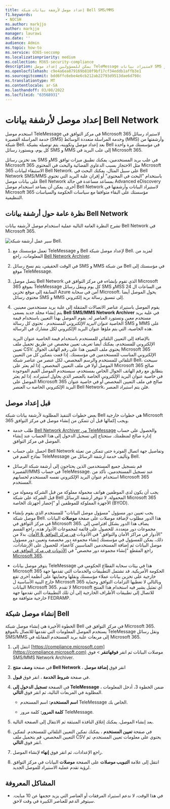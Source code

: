 ```yaml
---
title: إعداد موصل لأرشفة بيانات شبكة Bell SMS/MMS
f1.keywords:
- NOCSH
ms.author: markjjo
author: markjjo
manager: laurawi
ms.date: ''
audience: Admin
ms.topic: how-to
ms.service: O365-seccomp
ms.localizationpriority: medium
ms.collection: M365-security-compliance
description: يمكن للمسؤولين إعداد موصل TeleMessage لاستيراد بيانات SMS و MMS وأرشفتها من شبكة Bell. يتيح لك ذلك أرشفة البيانات من مصادر بيانات جهة خارجية في Microsoft 365 بحيث يمكنك استخدام ميزات التوافق مثل احتجاز قانوني والبحث في المحتوى ونهج الاستبقاء لإدارة بيانات  جهة خارجية في مؤسستك.
ms.openlocfilehash: c9e4a6ea879169b810f9bf17cf34eddb1affb3e1
ms.sourcegitcommit: bdd6ffc6ebe4e6cb212ab22793d9513dae6d798c
ms.translationtype: MT
ms.contentlocale: ar-SA
ms.lasthandoff: 03/08/2022
ms.locfileid: "63568931"
---
```

# <a name="set-up-a-connector-to-archive-bell-network-data"></a>إعداد موصل لأرشفة بيانات Bell Network

استخدم موصل TeleMessage في مركز التوافق في Microsoft 365 لاستيراد رسائل خدمة المراسلة القصيرة (SMS) وخدمة المراسلة متعددة الوسائط (MMS) وأرشفتها من شبكة Bell. بعد إعداد موصل وتكوينه، يتم توصيله بشبكة Bell في مؤسستك مرة واحدة كل يوم، ويستورد رسائل SMS و MMS إلى علب البريد في Microsoft 365.

بعد تخزين رسائل SMS وMS في علب بريد المستخدمين، يمكنك تطبيق ميزات توافق Microsoft 365 مثل الاحتجاز بسبب الدعاوى القضائية والبحث في المحتوى Microsoft 365 الاستبقاء لبيانات Bell Network. على سبيل المثال، يمكنك البحث في Bell Network SMS/MMS باستخدام "البحث في المحتوى" أو إقران علبة البريد التي تحتوي على بيانات موصل Bell Network بمساعد مساعدة في حالة Advanced eDiscovery أخرى. يمكن أن يساعد استخدام موصل Bell Network لاستيراد البيانات وأرشفتها في Microsoft 365 مؤسستك على البقاء متوافقا مع سياسات الحكومة والسياسات التنظيمية.

## <a name="overview-of-archiving-bell-network-data"></a>نظرة عامة حول أرشفة بيانات Bell Network

تشرح النظرة العامة التالية عملية استخدام موصل لأرشفة بيانات Bell Network في Microsoft 365.

![سير عمل أرشفة شبكة Bell.](../media/BellNetworkConnectorWorkflow.png)

1. تعمل مؤسستك مع TeleMessage و Bell لإعداد موصل شبكة Bell. لمزيد من المعلومات، راجع [Bell Network Archiver](https://www.telemessage.com/office365-activation-for-bell-network-archiver).

2. في الوقت الحقيقي، يتم نسخ رسائل SMS و MMS من شبكة Bell في مؤسستك إلى موقع TeleMessage.

3. يتصل موصل Bell Network الذي تقوم بإنشاءه في مركز التوافق في Microsoft 365 بموقع TeleMessage كل يوم وينقل رسائل SMS وMSS من الساعات ال 24 السابقة إلى موقع تخزين Azure آمن في سحابة Microsoft. يحول الموصل أيضا محتوى رسائل SMS و MMS إلى تنسيق رسالة بريد إلكتروني.

4. يقوم الموصل باستيراد عناصر الاتصالات المتنقلة إلى علبة بريد مستخدمين معينين. يتم إنشاء مجلد جديد يسمى **Bell SMS/MMS Network Archiver** في علبة بريد مستخدم معين وتستورد العناصر له. يقوم الموصل بهذا التعيين باستخدام قيمة الخاصية *عنوان البريد الإلكتروني للمستخدم* . تحتوي كل رسالة SMS و MMS على هذه الخاصية، التي يتم ملؤها عنوان البريد الإلكتروني لكل مشارك في الرسالة.

   بالإضافة إلى التعيين التلقائي للمستخدم باستخدام قيمة الخاصية عنوان البريد  الإلكتروني للمستخدم، يمكنك أيضا تعريف تعيين مخصص عن طريق تحميل ملف تعيين CSV. يحتوي ملف التعيين هذا على رقم الهاتف الجوال Microsoft 365 الإلكتروني المناسب للمستخدمين في مؤسستك. إذا قمت بتمكين كل من التعيين التلقائي للمستخدم والرسم المخصص، لكل عنصر من عناصر شبكة Bell، سيبحث الموصل أولا في ملف التعيين المخصص. إذا لم يعثر على Microsoft 365 صالح يتطابق مع رقم الهاتف الجوال الخاص بمستخدم، سيستخدم الموصل القيم الموجودة في خاصية عنوان البريد الإلكتروني الخاصة بالعنصر الذي يحاول استيراده. إذا لم يعثر الموصل على Microsoft 365 صالح في ملف التعيين المخصص أو في خاصية عنوان البريد الإلكتروني الخاصة ب العنصر Bell Network، فلن يتم استيراد العنصر.

## <a name="before-you-set-up-a-connector"></a>قبل إعداد موصل

بعض خطوات التنفيذ المطلوبة لأرشفة بيانات شبكة Bell هي خطوات خارجية Microsoft 365 ويجب إكمالها قبل أن تتمكن من إنشاء موصل في مركز التوافق.

- طلب خدمة [Bell Network Archiver من TeleMessage](https://www.telemessage.com/mobile-archiver/order-mobile-archiver-for-o365/) والحصول على حساب إدارة صالح لمنظمتك. ستحتاج إلى تسجيل الدخول إلى هذا الحساب عند إنشاء الموصل في مركز التوافق.

- احصل على حساب Bell Network وتفاصيل جهة اتصال الفوترة حتى تتمكن من تعبئة نماذج الضم في TeleMessage وتأليف خدمة أرشفة الرسائل من Bell.

- قم بتسجيل جميع المستخدمين الذين يحتاجون إلى أرشفة شبكة الرسائل القصيرة/MMS في حساب TeleMessage. عند تسجيل المستخدمين، تأكد من استخدام عنوان البريد الإلكتروني نفسه المستخدم لحسابهم Microsoft 365 المستخدم.

- يجب أن يكون لدى الموظفين هواتف محمولة مملوكة من قبل الشركة وممولة من قبل الشركة على شبكة Bell المحمولة. لا تتوفر أرشفة الرسائل Microsoft 365 الأجهزة المملوكة للموظفين أو "إحضار أجهزتك الخاصة (BYOD).

- يجب تعيين دور مسؤول "مسؤول موصل البيانات" للمستخدم الذي يقوم بإنشاء موصل شبكة Bell. هذا الدور مطلوب لإضافة موصلات على صفحة **موصلات** البيانات في مركز التوافق في Microsoft 365. يضاف هذا الدور بشكل افتراضي إلى مجموعات دور متعددة. للحصول على قائمة لمجموعات الأدوار هذه، راجع القسم "الأدوار في مراكز الأمان والتوافق" في الأذونات [في مركز التوافق & الأمان](../security/office-365-security/permissions-in-the-security-and-compliance-center.md#roles-in-the-security--compliance-center). بدلا من ذلك، يمكن للمسؤول في مؤسستك إنشاء مجموعة دور مخصصة وتعيين دور مسؤول موصل البيانات ثم إضافة المستخدمين المناسبين كأعضاء. للحصول على الإرشادات، راجع المقطع "إنشاء مجموعة دور مخصص" في [الأذونات في مركز التوافق في Microsoft 365](microsoft-365-compliance-center-permissions.md#create-a-custom-role-group).

- يتوفر موصل بيانات TeleMessage هذا في بيئات سحابة القطاع الحكومي في Microsoft 365 الحكومة الأمريكية. قد تشتمل التطبيقات والخدمات التي تقدمها جهة خارجية على تخزين بيانات عملاء مؤسستك ونقلها وحمايتها على أنظمة أخرى تقع خارج البنية الأساسية ل Microsoft 365 وبالتالي لا تغطيها التزامات التوافق وحماية البيانات Microsoft 365. لا تقدم Microsoft أي تمثيل يشير فيه استخدام هذا المنتج للاتصال إلى تطبيقات  الأطراف الخارجية إلى أن تلك التطبيقات التي تقدمها جهة خارجية متوافقة مع FEDRAMP.

## <a name="create-a-bell-network-connector"></a>إنشاء موصل شبكة Bell

الخطوة الأخيرة هي إنشاء موصل شبكة Bell في مركز التوافق في Microsoft 365. يستخدم الموصل المعلومات التي تقدمها للاتصال بالموقع TeleMessage ونقل رسائل SMS/MMS إلى مربعات علبة بريد المستخدم المقابلة في Microsoft 365.

1. انتقل إلى [https://compliance.microsoft.com](https://compliance.microsoft.com) موصلات البيانات ثم انقر **فوقهاتنقر** >  فوق SMS/MMS Network Archiver.

2. في صفحة **وصف منتج Bell Network** ، انقر فوق **إضافة موصل**

3. في صفحة **شروط الخدمة** ، انقر فوق **قبول**.

4. في الصفحة **تسجيل الدخول إلى TeleMessage** ، ضمن الخطوة 3، أدخل المعلومات المطلوبة في المربعات التالية، ثم انقر فوق **التالي**.

   - **اسم المستخدم:** اسم المستخدم TeleMessage الخاص بك.

   - **كلمة المرور:** كلمة مرور TeleMessage.

5. بعد إنشاء الموصل، يمكنك إغلاق النافذة المنبثقة ثم الانتقال إلى الصفحة التالية.

6. في صفحة **تعيين المستخدم** ، يمكنك تمكين التعيين التلقائي للمستخدم. لتمكين التعيين المخصص، قم بتحميل ملف CSV يحتوي على معلومات تعيين المستخدم، ثم انقر فوق **التالي**.

7. راجع الإعدادات، ثم انقر فوق **إنهاء** لإنشاء الموصل.

8. انتقل إلى علامة **التبويب موصلات** على الصفحة **موصلات** البيانات في مركز التوافق لرؤية تقدم عملية الاستيراد للموصل الجديد.

## <a name="known-issues"></a>المشاكل المعروفة

- في هذا الوقت، لا ندعم استيراد المرفقات أو العناصر التي يزيد حجمها عن 10 مبايت. سيتوفر الدعم للعناصر الكبيرة في وقت لاحق.
